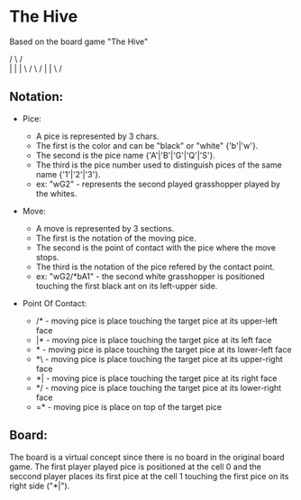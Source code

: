 The Hive
========

Based on the board game "The Hive"

 / \ / \
|   |   |
 \ / \ /
  |   |
   \ /

Notation:
--------

 - Pice:
    * A pice is represented by 3 chars.
    * The first is the color and can be "black" or "white" {'b'|'w'}.
    * The second is the pice name {'A'|'B'|'G'|'Q'|'S'}.
    * The third is the pice number used to distinguish pices of the same name {'1'|'2'|'3'}.
    * ex: "wG2" - represents the second played grasshopper played by the whites.

 - Move:
    * A move is represented by 3 sections.
    * The first is the notation of the moving pice.
    * The second is the point of contact with the pice where the move stops.
    * The third is the notation of the pice refered by the contact point.
    * ex: "wG2/*bA1" - the second white grasshopper is positioned touching the first black ant on its left-upper side.

 - Point Of Contact:
    * /* - moving pice is place touching the target pice at its upper-left face
    * |* - moving pice is place touching the target pice at its left face
    * \* - moving pice is place touching the target pice at its lower-left face
    * *\ - moving pice is place touching the target pice at its upper-right face
    * *| - moving pice is place touching the target pice at its right face
    * */ - moving pice is place touching the target pice at its lower-right face
    * =* - moving pice is place on top of the target pice


Board:
-----

The board is a virtual concept since there is no board in the original board game.
The first player played pice is positioned at the cell 0 and the seccond player places its first pice at the cell 1 touching the first pice on its right side ("*|").
